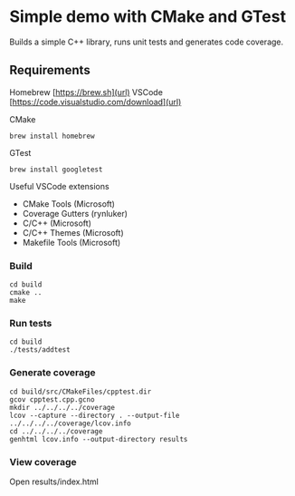 # Simple demo with CMake and GTest

Builds a simple C++ library, runs unit tests and generates code coverage.

## Requirements
Homebrew [https://brew.sh](url)
VSCode [https://code.visualstudio.com/download](url)

CMake
```
brew install homebrew
```

GTest
```
brew install googletest
```

Useful VSCode extensions

- CMake Tools (Microsoft)
- Coverage Gutters (rynluker)
- C/C++ (Microsoft)
- C/C++ Themes (Microsoft)
- Makefile Tools (Microsoft)

### Build
```
cd build
cmake ..
make
```

### Run tests
```
cd build
./tests/addtest
```

### Generate coverage
```
cd build/src/CMakeFiles/cpptest.dir
gcov cpptest.cpp.gcno
mkdir ../../../../coverage
lcov --capture --directory . --output-file ../../../../coverage/lcov.info
cd ../../../../coverage
genhtml lcov.info --output-directory results
```

### View coverage
Open results/index.html
